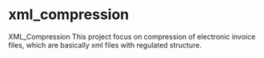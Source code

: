 # xml_compression
XML_Compression
This project focus on compression of electronic invoice files, which are basically xml files with regulated structure.

